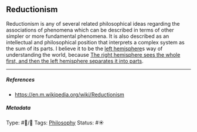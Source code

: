 ## Reductionism

Reductionism is any of several related philosophical ideas regarding the associations of phenomena which can be described in terms of other simpler or more fundamental phenomena. It is also described as an intellectual and philosophical position that interprets a complex system as the sum of its parts. I believe it to be the [left hemisphere](Left%20hemisphere.md)s way of understanding the world, because [The right hemisphere sees the whole first, and then the left hemisphere separates it into parts](The%20right%20hemisphere%20sees%20the%20whole%20first,%20and%20then%20the%20left%20hemisphere%20separates%20it%20into%20parts.md).

---

##### References

* https://en.m.wikipedia.org/wiki/Reductionism

##### Metadata

Type: #🔵/🔵 
Tags: [Philosophy](Philosophy.md)
Status: #☀️ 
